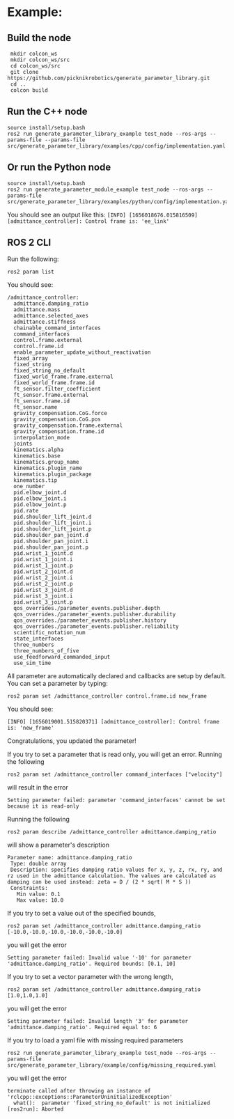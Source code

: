 # Example:

## Build the node

```
 mkdir colcon_ws
 mkdir colcon_ws/src
 cd colcon_ws/src
 git clone https://github.com/picknikrobotics/generate_parameter_library.git
 cd ..
 colcon build
```

## Run the C++ node

```
source install/setup.bash
ros2 run generate_parameter_library_example test_node --ros-args --params-file --params-file src/generate_parameter_library/examples/cpp/config/implementation.yaml

```
## Or run the Python node

```
source install/setup.bash
ros2 run generate_parameter_module_example test_node --ros-args --params-file src/generate_parameter_library/examples/python/config/implementation.yaml
```

You should see an output like this:
`[INFO] [1656018676.015816509] [admittance_controller]: Control frame is: 'ee_link'`

## ROS 2 CLI

Run the following:

`ros2 param list`

You should see:

```
/admittance_controller:
  admittance.damping_ratio
  admittance.mass
  admittance.selected_axes
  admittance.stiffness
  chainable_command_interfaces
  command_interfaces
  control.frame.external
  control.frame.id
  enable_parameter_update_without_reactivation
  fixed_array
  fixed_string
  fixed_string_no_default
  fixed_world_frame.frame.external
  fixed_world_frame.frame.id
  ft_sensor.filter_coefficient
  ft_sensor.frame.external
  ft_sensor.frame.id
  ft_sensor.name
  gravity_compensation.CoG.force
  gravity_compensation.CoG.pos
  gravity_compensation.frame.external
  gravity_compensation.frame.id
  interpolation_mode
  joints
  kinematics.alpha
  kinematics.base
  kinematics.group_name
  kinematics.plugin_name
  kinematics.plugin_package
  kinematics.tip
  one_number
  pid.elbow_joint.d
  pid.elbow_joint.i
  pid.elbow_joint.p
  pid.rate
  pid.shoulder_lift_joint.d
  pid.shoulder_lift_joint.i
  pid.shoulder_lift_joint.p
  pid.shoulder_pan_joint.d
  pid.shoulder_pan_joint.i
  pid.shoulder_pan_joint.p
  pid.wrist_1_joint.d
  pid.wrist_1_joint.i
  pid.wrist_1_joint.p
  pid.wrist_2_joint.d
  pid.wrist_2_joint.i
  pid.wrist_2_joint.p
  pid.wrist_3_joint.d
  pid.wrist_3_joint.i
  pid.wrist_3_joint.p
  qos_overrides./parameter_events.publisher.depth
  qos_overrides./parameter_events.publisher.durability
  qos_overrides./parameter_events.publisher.history
  qos_overrides./parameter_events.publisher.reliability
  scientific_notation_num
  state_interfaces
  three_numbers
  three_numbers_of_five
  use_feedforward_commanded_input
  use_sim_time
  ```

All parameter are automatically declared and callbacks are setup by default. You can set a parameter by typing:

`ros2 param set /admittance_controller control.frame.id new_frame`

You should see:

`[INFO] [1656019001.515820371] [admittance_controller]: Control frame is: 'new_frame'`

Congratulations, you updated the parameter!

If you try to set a parameter that is read only, you will get an error. Running the following

`ros2 param set /admittance_controller command_interfaces ["velocity"]`

will result in the error

`Setting parameter failed: parameter 'command_interfaces' cannot be set because it is read-only`

Running the following

`ros2 param describe /admittance_controller admittance.damping_ratio`

will show a parameter's description

 ```
 Parameter name: admittance.damping_ratio
  Type: double array
  Description: specifies damping ratio values for x, y, z, rx, ry, and rz used in the admittance calculation. The values are calculated as damping can be used instead: zeta = D / (2 * sqrt( M * S ))
  Constraints:
    Min value: 0.1
    Max value: 10.0
```

If you try to set a value out of the specified bounds,

`ros2 param set /admittance_controller admittance.damping_ratio [-10.0,-10.0,-10.0,-10.0,-10.0,-10.0]`

you will get the error

`Setting parameter failed: Invalid value '-10' for parameter 'admittance.damping_ratio'. Required bounds: [0.1, 10]`

If you try to set a vector parameter with the wrong length,

`ros2 param set /admittance_controller admittance.damping_ratio [1.0,1.0,1.0]`

you will get the error

`Setting parameter failed: Invalid length '3' for parameter 'admittance.damping_ratio'. Required equal to: 6`

If you try to load a yaml file with missing required parameters

`ros2 run generate_parameter_library_example test_node --ros-args --params-file src/generate_parameter_library/example/config/missing_required.yaml`

you will get the error

```
terminate called after throwing an instance of 'rclcpp::exceptions::ParameterUninitializedException'
  what():  parameter 'fixed_string_no_default' is not initialized
[ros2run]: Aborted
```
